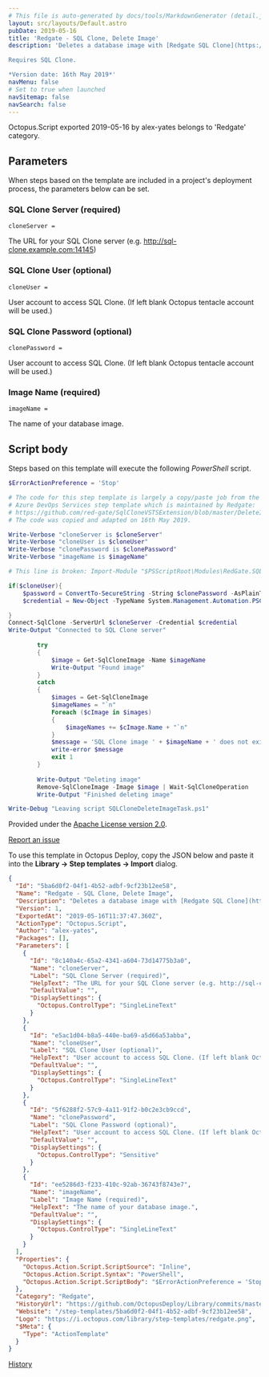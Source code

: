 ```yaml
---
# This file is auto-generated by docs/tools/MarkdownGenerator (detail.js)
layout: src/layouts/Default.astro
pubDate: 2019-05-16
title: 'Redgate - SQL Clone, Delete Image'
description: 'Deletes a database image with [Redgate SQL Clone](https://www.red-gate.com/products/dba/sql-clone/index).

Requires SQL Clone.

*Version date: 16th May 2019*'
navMenu: false
# Set to true when launched
navSitemap: false
navSearch: false
---
```


Octopus.Script exported 2019-05-16 by alex-yates belongs to 'Redgate' category.

## Parameters

When steps based on the template are included in a project's deployment process, the parameters below can be set.


<div class="param">

### SQL Clone Server (required)

`cloneServer = `

The URL for your SQL Clone server (e.g. http://sql-clone.example.com:14145)

</div>
        
<div class="param">

### SQL Clone User (optional)

`cloneUser = `

User account to access SQL Clone. (If left blank Octopus tentacle account will be used.)

</div>
        
<div class="param">

### SQL Clone Password (optional)

`clonePassword = `

User account to access SQL Clone. (If left blank Octopus tentacle account will be used.)

</div>
        
<div class="param">

### Image Name (required)

`imageName = `

The name of your database image.

</div>
        

## Script body

Steps based on this template will execute the following *PowerShell* script.

```powershell
$ErrorActionPreference = 'Stop'

# The code for this step template is largely a copy/paste job from the
# Azure DevOps Services step template which is maintained by Redgate:
# https://github.com/red-gate/SqlCloneVSTSExtension/blob/master/DeleteImageTask/SQLCloneDeleteImageTask.ps1
# The code was copied and adapted on 16th May 2019.

Write-Verbose "cloneServer is $cloneServer"
Write-Verbose "cloneUser is $cloneUser"
Write-Verbose "clonePassword is $clonePassword"
Write-Verbose "imageName is $imageName"

# This line is broken: Import-Module "$PSScriptRoot\Modules\RedGate.SQLClone.PowerShell.dll"

if($cloneUser){
    $password = ConvertTo-SecureString -String $clonePassword -AsPlainText -Force
    $credential = New-Object -TypeName System.Management.Automation.PSCredential -ArgumentList $cloneUser,$password

}
Connect-SqlClone -ServerUrl $cloneServer -Credential $credential
Write-Output "Connected to SQL Clone server"
        
        try
        {
            $image = Get-SqlCloneImage -Name $imageName
            Write-Output "Found image"
        }
        catch
        {
            $images = Get-SqlCloneImage
            $imageNames = "`n"
            Foreach ($cImage in $images)
            {
                $imageNames += $cImage.Name + "`n"
            }
            $message = 'SQL Clone image ' + $imageName + ' does not exist, available images: ' + $imageNames
            write-error $message
            exit 1
        }
        
        Write-Output "Deleting image"
        Remove-SqlCloneImage -Image $image | Wait-SqlCloneOperation
        Write-Output "Finished deleting image"     

Write-Debug "Leaving script SQLCloneDeleteImageTask.ps1"

```

Provided under the [Apache License version 2.0](https://github.com/OctopusDeploy/Library/blob/master/LICENSE.txt).

[Report an issue](https://github.com/OctopusDeploy/Library/issues/new?assignees=&labels=&projects=&template=bug-report.yml&title=Issue%20with%20Redgate%20-%20SQL%20Clone%2C%20Delete%20Image&step-template=Redgate%20-%20SQL%20Clone%2C%20Delete%20Image)

<div class="get-json">

To use this template in Octopus Deploy, copy the JSON below and paste it into the **Library → Step templates → Import** dialog.

```json
{
  "Id": "5ba6d0f2-04f1-4b52-adbf-9cf23b12ee58",
  "Name": "Redgate - SQL Clone, Delete Image",
  "Description": "Deletes a database image with [Redgate SQL Clone](https://www.red-gate.com/products/dba/sql-clone/index).\n\nRequires SQL Clone.\n\n*Version date: 16th May 2019*",
  "Version": 1,
  "ExportedAt": "2019-05-16T11:37:47.360Z",
  "ActionType": "Octopus.Script",
  "Author": "alex-yates",
  "Packages": [],
  "Parameters": [
    {
      "Id": "8c140a4c-65a2-4341-a604-73d14775b3a0",
      "Name": "cloneServer",
      "Label": "SQL Clone Server (required)",
      "HelpText": "The URL for your SQL Clone server (e.g. http://sql-clone.example.com:14145)",
      "DefaultValue": "",
      "DisplaySettings": {
        "Octopus.ControlType": "SingleLineText"
      }
    },
    {
      "Id": "e5ac1d04-b8a5-440e-ba69-a5d66a53abba",
      "Name": "cloneUser",
      "Label": "SQL Clone User (optional)",
      "HelpText": "User account to access SQL Clone. (If left blank Octopus tentacle account will be used.)",
      "DefaultValue": "",
      "DisplaySettings": {
        "Octopus.ControlType": "SingleLineText"
      }
    },
    {
      "Id": "5f6288f2-57c9-4a11-91f2-b0c2e3cb9ccd",
      "Name": "clonePassword",
      "Label": "SQL Clone Password (optional)",
      "HelpText": "User account to access SQL Clone. (If left blank Octopus tentacle account will be used.)",
      "DefaultValue": "",
      "DisplaySettings": {
        "Octopus.ControlType": "Sensitive"
      }
    },
    {
      "Id": "ee5286d3-f233-410c-92ab-36743f8743e7",
      "Name": "imageName",
      "Label": "Image Name (required)",
      "HelpText": "The name of your database image.",
      "DefaultValue": "",
      "DisplaySettings": {
        "Octopus.ControlType": "SingleLineText"
      }
    }
  ],
  "Properties": {
    "Octopus.Action.Script.ScriptSource": "Inline",
    "Octopus.Action.Script.Syntax": "PowerShell",
    "Octopus.Action.Script.ScriptBody": "$ErrorActionPreference = 'Stop'\n\n# The code for this step template is largely a copy/paste job from the\n# Azure DevOps Services step template which is maintained by Redgate:\n# https://github.com/red-gate/SqlCloneVSTSExtension/blob/master/DeleteImageTask/SQLCloneDeleteImageTask.ps1\n# The code was copied and adapted on 16th May 2019.\n\nWrite-Verbose \"cloneServer is $cloneServer\"\nWrite-Verbose \"cloneUser is $cloneUser\"\nWrite-Verbose \"clonePassword is $clonePassword\"\nWrite-Verbose \"imageName is $imageName\"\n\n# This line is broken: Import-Module \"$PSScriptRoot\\Modules\\RedGate.SQLClone.PowerShell.dll\"\n\nif($cloneUser){\n    $password = ConvertTo-SecureString -String $clonePassword -AsPlainText -Force\n    $credential = New-Object -TypeName System.Management.Automation.PSCredential -ArgumentList $cloneUser,$password\n\n}\nConnect-SqlClone -ServerUrl $cloneServer -Credential $credential\nWrite-Output \"Connected to SQL Clone server\"\n        \n        try\n        {\n            $image = Get-SqlCloneImage -Name $imageName\n            Write-Output \"Found image\"\n        }\n        catch\n        {\n            $images = Get-SqlCloneImage\n            $imageNames = \"`n\"\n            Foreach ($cImage in $images)\n            {\n                $imageNames += $cImage.Name + \"`n\"\n            }\n            $message = 'SQL Clone image ' + $imageName + ' does not exist, available images: ' + $imageNames\n            write-error $message\n            exit 1\n        }\n        \n        Write-Output \"Deleting image\"\n        Remove-SqlCloneImage -Image $image | Wait-SqlCloneOperation\n        Write-Output \"Finished deleting image\"     \n\nWrite-Debug \"Leaving script SQLCloneDeleteImageTask.ps1\"\n"
  },
  "Category": "Redgate",
  "HistoryUrl": "https://github.com/OctopusDeploy/Library/commits/master/step-templates//opt/buildagent/work/75443764cd38076d/step-templates/redgate-sql-clone-delete-image.json",
  "Website": "/step-templates/5ba6d0f2-04f1-4b52-adbf-9cf23b12ee58",
  "Logo": "https://i.octopus.com/library/step-templates/redgate.png",
  "$Meta": {
    "Type": "ActionTemplate"
  }
}
```

[History](https://github.com/OctopusDeploy/Library/commits/master/step-templates/https://github.com/OctopusDeploy/Library/commits/master/step-templates//opt/buildagent/work/75443764cd38076d/step-templates/redgate-sql-clone-delete-image.json)

</div>
